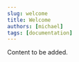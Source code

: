 ```yaml
---
slug: welcome
title: Welcome
authors: [michael]
tags: [documentation]
---
```


Content to be added.

<!-- truncate -->
